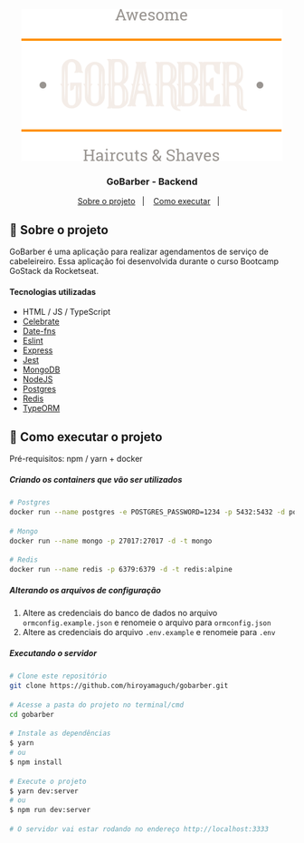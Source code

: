 <p align="center">
  <img alt="GoBarber Logo" src="../frontend/src/assets/logo.svg">
</p>

<h3 align="center">
  GoBarber - Backend
</h3>

<p align="center">
  <a href="#memo-sobre-o-projeto">Sobre o projeto</a>&nbsp;&nbsp;&nbsp;|&nbsp;&nbsp;&nbsp;
  <a href="#rocket-como-executar-o-projeto">Como executar</a>&nbsp;&nbsp;&nbsp;|&nbsp;&nbsp;&nbsp;
</p>

## :memo: Sobre o projeto
GoBarber é uma aplicação para realizar agendamentos de serviço de cabeleireiro. Essa aplicação foi desenvolvida durante o curso Bootcamp GoStack da Rocketseat.
#### Tecnologias utilizadas
- HTML / JS / TypeScript
- [Celebrate](https://github.com/arb/celebrate)
- [Date-fns](https://date-fns.org/)
- [Eslint](https://eslint.org/)
- [Express](https://expressjs.com/pt-br/)
- [Jest](https://jestjs.io/pt-BR/)
- [MongoDB](https://www.mongodb.com/pt-br)
- [NodeJS](https://pt-br.reactjs.org/)
- [Postgres](https://www.postgresql.org/)
- [Redis](https://redis.io/)
- [TypeORM](https://typeorm.io/#/)

## :rocket: Como executar o projeto
Pré-requisitos: npm / yarn + docker

##### Criando os containers que vão ser utilizados
```bash
# Postgres
docker run --name postgres -e POSTGRES_PASSWORD=1234 -p 5432:5432 -d postgres

# Mongo
docker run --name mongo -p 27017:27017 -d -t mongo

# Redis
docker run --name redis -p 6379:6379 -d -t redis:alpine
```
##### Alterando os arquivos de configuração
1. Altere as credenciais do banco de dados no arquivo `ormconfig.example.json` e renomeie o arquivo para `ormconfig.json`
2. Altere as credenciais do arquivo `.env.example` e renomeie para `.env`

##### Executando o servidor
```bash
# Clone este repositório
git clone https://github.com/hiroyamaguch/gobarber.git

# Acesse a pasta do projeto no terminal/cmd
cd gobarber

# Instale as dependências
$ yarn
# ou
$ npm install

# Execute o projeto
$ yarn dev:server
# ou
$ npm run dev:server

# O servidor vai estar rodando no endereço http://localhost:3333
```
